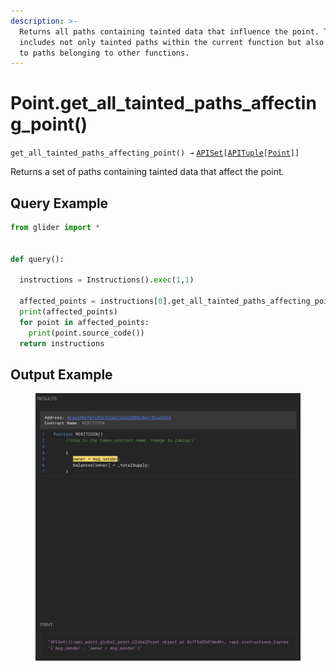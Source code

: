 ```yaml
---
description: >-
  Returns all paths containing tainted data that influence the point. This
  includes not only tainted paths within the current function but also extends
  to paths belonging to other functions.
---
```


# Point.get\_all\_tainted\_paths\_affecting\_point()

`get_all_tainted_paths_affecting_point() →` [`APISet`](../../iterables/apiset.md)`[`[`APITuple`](../../iterables/apituple.md)`[`[`Point`](./)`]]`

Returns a set of paths containing tainted data that affect the point.

## Query Example

```python
from glider import *


def query():

  instructions = Instructions().exec(1,1)

  affected_points = instructions[0].get_all_tainted_paths_affecting_point()
  print(affected_points)
  for point in affected_points:
    print(point.source_code())
  return instructions
```

## Output Example

<figure><img src="../../../.gitbook/assets/image (1) (1) (1) (1) (1) (1) (1) (1) (1) (1) (1) (1) (1) (1) (1) (1) (1).png" alt=""><figcaption></figcaption></figure>

